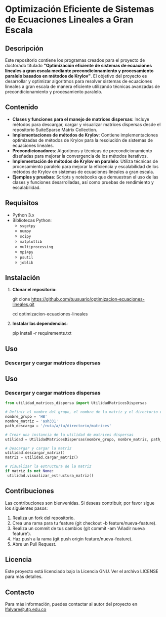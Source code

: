 # Optimización Eficiente de Sistemas de Ecuaciones Lineales a Gran Escala

## Descripción

Este repositorio contiene los programas creados para el proyecto de doctorado titulado **"Optimización eficiente de sistemas de ecuaciones lineales a gran escala mediante precondicionamiento y procesamiento paralelo basados en métodos de Krylov"**. El objetivo del proyecto es desarrollar y optimizar algoritmos para resolver sistemas de ecuaciones lineales a gran escala de manera eficiente utilizando técnicas avanzadas de precondicionamiento y procesamiento paralelo.

## Contenido

- **Clases y funciones para el manejo de matrices dispersas**: Incluye métodos para descargar, cargar y visualizar matrices dispersas desde el repositorio SuiteSparse Matrix Collection.
- **Implementaciones de métodos de Krylov**: Contiene implementaciones optimizadas de métodos de Krylov para la resolución de sistemas de ecuaciones lineales.
- **Precondicionadores**: Algoritmos y técnicas de precondicionamiento diseñadas para mejorar la convergencia de los métodos iterativos.
- **Implementación de métodos de Krylov en paralelo**: Utiliza técnicas de procesamiento paralelo para mejorar la eficiencia y escalabilidad de los métodos de Krylov en sistemas de ecuaciones lineales a gran escala.
- **Ejemplos y pruebas**: Scripts y notebooks que demuestran el uso de las clases y funciones desarrolladas, así como pruebas de rendimiento y escalabilidad.

## Requisitos

- Python 3.x
- Bibliotecas Python:
  - `ssgetpy`
  - `numpy`
  - `scipy`
  - `matplotlib`
  - `multiprocessing`
  - `mpi4py`
  - `psutil`
  - `joblib`

## Instalación

1. **Clonar el repositorio**:</p>
git clone https://github.com/tuusuario/optimizacion-ecuaciones-lineales.git</p>
cd optimizacion-ecuaciones-lineales


2. **Instalar las dependencias**:</p>
pip install -r requirements.txt

## Uso

### Descargar y cargar matrices dispersas


## Uso

### Descargar y cargar matrices dispersas

```python
from utilidad_matrices_dispersa import UtilidadMatricesDispersas

# Definir el nombre del grupo, el nombre de la matriz y el directorio de descarga
nombre_grupo = 'HB'
nombre_matriz = 'ash331'
path_descarga = '/ruta/a/tu/directorio/matrices'

# Crear una instancia de la utilidad de matrices dispersas
utilidad = UtilidadMatricesDispersas(nombre_grupo, nombre_matriz, path_descarga)

# Descargar y cargar la matriz
utilidad.descargar_matriz()
matriz = utilidad.cargar_matriz()

# Visualizar la estructura de la matriz
if matriz is not None:
 utilidad.visualizar_estructura_matriz()
```
## Contribuciones
Las contribuciones son bienvenidas. Si deseas contribuir, por favor sigue los siguientes pasos:

1. Realiza un fork del repositorio.
2. Crea una rama para tu feature (git checkout -b feature/nueva-feature).
3. Realiza un commit de tus cambios (git commit -am 'Añadir nueva feature').
4. Haz push a la rama (git push origin feature/nueva-feature).
5. Abre un Pull Request.

## Licencia
Este proyecto está licenciado bajo la Licencia GNU. Ver el archivo LICENSE para más detalles.

## Contacto
Para más información, puedes contactar al autor del proyecto en lfalvare@utp.edu.co
